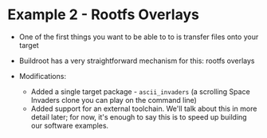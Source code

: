 # Example 2 - Rootfs Overlays

* One of the first things you want to be able to to is transfer files onto your target 
* Buildroot has a very straightforward mechanism for this: rootfs overlays 

* Modifications:
	* Added a single target package - `ascii_invaders` (a scrolling Space Invaders clone you can play on the command line)
	* Added support for an external toolchain. We'll talk about this in more detail later; for now, it's enough to say this is to speed up building our software examples. 
